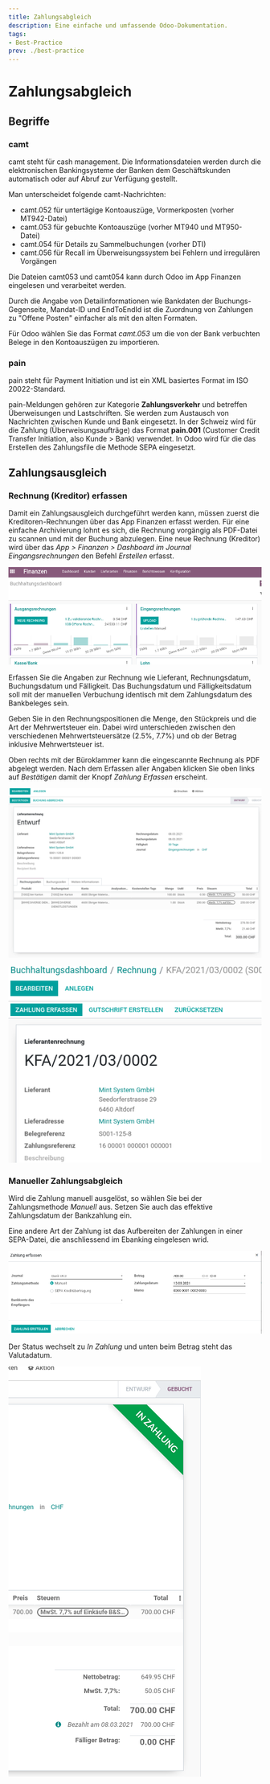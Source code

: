 ```yaml
---
title: Zahlungsabgleich
description: Eine einfache und umfassende Odoo-Dokumentation.
tags:
- Best-Practice
prev: ./best-practice
---
```

# Zahlungsabgleich

## Begriffe

### camt

camt steht für cash management. Die Informationsdateien werden durch die elektronischen Bankingsysteme der Banken dem Geschäftskunden automatisch oder auf Abruf zur Verfügung gestellt. 

Man unterscheidet folgende camt-Nachrichten:
- camt.052 für untertägige Kontoauszüge, Vormerkposten (vorher MT942-Datei)
- camt.053 für gebuchte Kontoauszüge (vorher MT940 und MT950-Datei)
- camt.054 für Details zu Sammelbuchungen (vorher DTI)
- camt.056 für Recall im Überweisungssystem bei Fehlern und irregulären Vorgängen
 
Die Dateien camt053 und camt054 kann durch Odoo im App Finanzen eingelesen und verarbeitet werden. 

Durch die Angabe von Detailinformationen wie Bankdaten der Buchungs-Gegenseite, Mandat-ID und EndToEndId ist die Zuordnung von Zahlungen zu "Offene Posten" einfacher als mit den alten Formaten.

Für Odoo wählen Sie das Format *camt.053* um die von der Bank verbuchten Belege in den Kontoauszügen zu importieren. 

### pain 

pain steht für Payment Initiation und ist ein XML basiertes Format im ISO 20022-Standard.

pain-Meldungen gehören zur Kategorie **Zahlungsverkehr** und betreffen Überweisungen und Lastschriften. Sie werden zum Austausch von Nachrichten zwischen Kunde und Bank eingesetzt. In der Schweiz wird für die Zahlung (Überweisungsaufträge) das Format **pain.001** (Customer Credit Transfer Initiation, also Kunde > Bank) verwendet.
In Odoo wird für die das Erstellen des Zahlungsfile die Methode SEPA eingesetzt. 

## Zahlungsausgleich

### Rechnung (Kreditor) erfassen

Damit ein Zahlungsausgleich durchgeführt werden kann, müssen zuerst die   Kreditoren-Rechnungen über das App Finanzen erfasst werden. Für eine einfache Archivierung lohnt es sich, die Rechnung vorgängig als PDF-Datei zu scannen und mit der Buchung abzulegen. Eine neue Rechnung (Kreditor) wird über das *App > Finanzen > Dashboard im Journal Eingangsrechnungen* den Befehl *Erstellen* erfasst.

![](assets/Best%20Practice%20Zahlungsabgleich%20Dashboard.png)

Erfassen Sie die Angaben zur Rechnung wie Lieferant, Rechnungsdatum, Buchungsdatum und Fälligkeit. Das Buchungsdatum und Fälligkeitsdatum soll mit der manuellen Verbuchung identisch mit dem Zahlungsdatum des Bankbeleges sein.
    
Geben Sie in den Rechnungspositionen die Menge, den Stückpreis und die Art der Mehrwertsteuer ein. Dabei wird unterschieden zwischen den verschiedenen Mehrwertsteuersätze (2.5%, 7.7%) und ob der Betrag inklusive Mehrwertsteuer ist.

Oben rechts mit der Büroklammer kann die eingescannte Rechnung als PDF abgelegt werden. Nach dem Erfassen aller Angaben klicken Sie oben links auf *Bestätigen* damit der Knopf *Zahlung Erfassen* erscheint.

![](assets/Best%20Practice%20Zahlungsabgleich%20Entwurf.png)

![](assets/Best%20Practice%20Zahlungsabgleich%20Rechnung.png)

### Manueller Zahlungsabgleich

Wird die Zahlung manuell ausgelöst, so wählen Sie bei der Zahlungsmethode *Manuell* aus. Setzen Sie auch das effektive Zahlungsdatum der Bankzahlung ein.

Eine andere Art der Zahlung ist das Aufbereiten der Zahlungen in einer SEPA-Datei, die anschliessend im Ebanking eingelesen wrid.

![](assets/Best%20Practice%20Zahlungsabgleich%20Zahlung.png)

Der Status wechselt zu *In Zahlung* und unten beim Betrag steht das Valutadatum.

![](assets/Best%20Practice%20Zahlungsabgleich%20In%20Zahlung.png)
